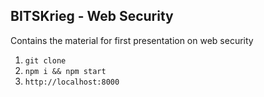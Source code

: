 ## BITSKrieg - Web Security

Contains the material for first presentation on web security
1. `git clone`
2. `npm i && npm start`
3. `http://localhost:8000`
